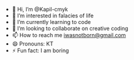 - 👋 Hi, I’m @Kapil-cmyk
- 👀 I’m interested in falacies of life
- 🌱 I’m currently learning to code
- 💞️ I’m looking to collaborate on creative coding
- 📫 How to reach me iwasnotborn@gmail.com
- 😄 Pronouns: KT
- ⚡ Fun fact: I am boring

<!---
Kapil-cmyk/Kapil-cmyk is a ✨ special ✨ repository because its `README.md` (this file) appears on your GitHub profile.
You can click the Preview link to take a look at your changes.
--->
